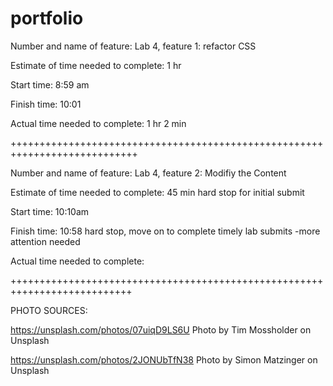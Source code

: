 # portfolio
Number and name of feature: Lab 4, feature 1: refactor CSS

Estimate of time needed to complete: 1 hr

Start time: 8:59 am

Finish time: 10:01

Actual time needed to complete: 1 hr 2 min

++++++++++++++++++++++++++++++++++++++++++++++++++++++++++++++++++++++++++++

Number and name of feature: Lab 4, feature 2: Modifiy the Content

Estimate of time needed to complete: 45 min  hard stop for initial submit

Start time: 10:10am

Finish time: 10:58 hard stop, move on to complete timely lab submits -more attention needed

Actual time needed to complete: 

+++++++++++++++++++++++++++++++++++++++++++++++++++++++++++++++++++++++++++



PHOTO SOURCES:


https://unsplash.com/photos/07uiqD9LS6U
Photo by Tim Mossholder on Unsplash   

https://unsplash.com/photos/2JONUbTfN38
Photo by Simon Matzinger on Unsplash